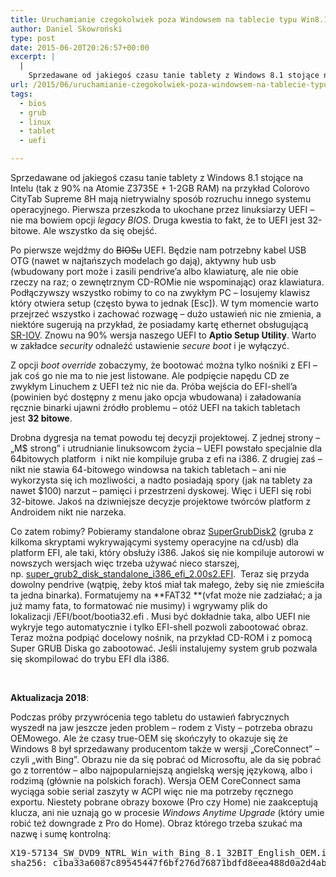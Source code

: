 ```yaml
---
title: Uruchamianie czegokolwiek poza Windowsem na tablecie typu Win8.1 z UEFI
author: Daniel Skowroński
type: post
date: 2015-06-20T20:26:57+00:00
excerpt: |
  |
    Sprzedawane od jakiegoś czasu tanie tablety z Windows 8.1 stojące na Intelu (tak z 90% na Atomie Z3735E + 1-2GB RAM) na przykład Colorovo CityTab Supreme 8H mają nietrywialny sposób rozruchu innego systemu operacyjnego. Pierwsza przeszkoda to ukochane przez linuksiarzy UEFI - nie ma bowiem opcji legacy BIOS. Druga kwestia to fakt, że to UEFI jest 32-bitowe. Ale wszystko da się obejść.
url: /2015/06/uruchamianie-czegokolwiek-poza-windowsem-na-tablecie-typu-win8-1-z-uefi/
tags:
  - bios
  - grub
  - linux
  - tablet
  - uefi

---
```

Sprzedawane od jakiegoś czasu tanie tablety z Windows 8.1 stojące na Intelu (tak z 90% na Atomie Z3735E + 1-2GB RAM) na przykład Colorovo CityTab Supreme 8H mają nietrywialny sposób rozruchu innego systemu operacyjnego. Pierwsza przeszkoda to ukochane przez linuksiarzy UEFI &#8211; nie ma bowiem opcji _legacy BIOS_. Druga kwestia to fakt, że to UEFI jest 32-bitowe. Ale wszystko da się obejść.

Po pierwsze wejdźmy do <del>BIOSu</del> UEFI. Będzie nam potrzebny kabel USB OTG (nawet w najtańszych modelach go dają), aktywny hub usb (wbudowany port może i zasili pendrive&#8217;a albo klawiaturę, ale nie obie rzeczy na raz; o zewnętrznym CD-ROMie nie wspominając) oraz klawiatura. Podłączywszy wszystko robimy to co na zwykłym PC &#8211; losujemy klawisz który otwiera setup (często bywa to jednak [Esc]). W tym momencie warto przejrzeć wszystko i zachować rozwagę &#8211; dużo ustawień nic nie zmienia, a niektóre sugerują na przykład, że posiadamy kartę ethernet obsługującą [SR-IOV][1]. Znowu na 90% wersja naszego UEFI to **Aptio Setup Utility**. Warto w zakładce _security_ odnaleźć ustawienie _secure boot_ i je wyłączyć.

Z opcji _boot override_ zobaczymy, że bootować można tylko nośniki z EFI &#8211; jak coś go nie ma to nie jest listowane. Ale podpięcie napędu CD ze zwykłym Linuchem z UEFI też nic nie da. Próba wejścia do EFI-shell&#8217;a (powinien być dostępny z menu jako opcja wbudowana) i załadowania ręcznie binarki ujawni źródło problemu &#8211; otóż UEFI na takich tabletach jest **32 bitowe**.

Drobna dygresja na temat powodu tej decyzji projektowej. Z jednej strony &#8211; &#8222;M$ strong&#8221; i utrudnianie linuksowcom życia &#8211; UEFI powstało specjalnie dla 64bitowych platform  i nikt nie kompiluje gruba z efi na i386. Z drugiej zaś &#8211; nikt nie stawia 64-bitowego windowsa na takich tabletach &#8211; ani nie wykorzysta się ich mozliwości, a nadto posiadają spory (jak na tablety za nawet $100) narzut &#8211; pamięci i przestrzeni dyskowej. Więc i UEFI się robi 32-bitowe. Jakoś na dziwniejsze decyzje projektowe twórców platform z Androidem nikt nie narzeka.

Co zatem robimy? Pobieramy standalone obraz [SuperGrubDisk2][2] (gruba z kilkoma skryptami wykrywającymi systemy operacyjne na cd/usb) dla platform EFI, ale taki, który obsłuży i386. Jakoś się nie kompiluje autorowi w nowszych wersjach więc trzeba używać nieco starszej, np. [super\_grub2\_disk\_standalone\_i386\_efi\_2.00s2.EFI][3].  Teraz się przyda dowolny pendrive (wątpię, żeby ktoś miał tak małego, żeby się nie zmieściła ta jedna binarka). Formatujemy na **FAT32 **(vfat może nie zadziałać; a ja już mamy fata, to formatować nie musimy) i wgrywamy plik do lokalizacji <span class="lang:default EnlighterJSRAW crayon-inline ">/EFI/boot/bootia32.efi</span> . Musi być dokładnie taka, albo UEFI nie wykryje tego automatycznie i tylko EFI-shell pozwoli zabootować obraz. Teraz można podpiąć docelowy nośnik, na przykład CD-ROM i z pomocą Super GRUB Diska go zabootować. Jeśli instalujemy system grub pozwala się skompilować do trybu EFI dla i386.

&nbsp;

**Aktualizacja 2018**:

Podczas próby przywrócenia tego tabletu do ustawień fabrycznych wyszedł na jaw jeszcze jeden problem &#8211; rodem z Visty &#8211; potrzeba obrazu OEMowego. Ale że czasy true-OEM się skończyły to okazuje się że Windows 8 był sprzedawany producentom także w wersji &#8222;CoreConnect&#8221; &#8211; czyli &#8222;with Bing&#8221;. Obrazu nie da się pobrać od Microsoftu, ale da się pobrać go z torrentów &#8211; albo najpopularniejszą angielską wersję językową, albo i rodzimą (głównie na polskich forach). Wersja OEM CoreConnect sama wyciąga sobie serial zaszyty w ACPI więc nie ma potrzeby ręcznego exportu. Niestety pobrane obrazy boxowe (Pro czy Home) nie zaakceptują klucza, ani nie uznają go w procesie _Windows Anytime Upgrade_ (który umie robić też downgrade z Pro do Home). Obraz którego trzeba szukać ma nazwę i sumę kontrolną:

<pre class="lang:default EnlighterJSRAW ">X19-57134_SW_DVD9_NTRL_Win_with_Bing_8.1_32BIT_English_OEM.img
sha256: c1ba33a6087c89545447f6bf276d76871bdfd8eea488d0a2d4ab5058fd4cef3f</pre>

&nbsp;

 [1]: http://blog.scottlowe.org/2009/12/02/what-is-sr-iov/ "SR-IOV"
 [2]: http://www.supergrubdisk.org/
 [3]: http://forja.cenatic.es/frs/download.php/file/1764/super_grub2_disk_standalone_i386_efi_2.00s2.EFI